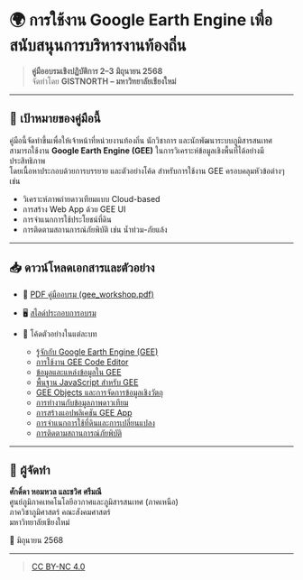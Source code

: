 # 🌍 การใช้งาน Google Earth Engine เพื่อสนับสนุนการบริหารงานท้องถิ่น

> **คู่มืออบรมเชิงปฏิบัติการ 2–3 มิถุนายน 2568**  
> จัดทำโดย **GISTNORTH – มหาวิทยาลัยเชียงใหม่**

---

## 🧭 เป้าหมายของคู่มือนี้

คู่มือนี้จัดทำขึ้นเพื่อให้เจ้าหน้าที่หน่วยงานท้องถิ่น นักวิชาการ และนักพัฒนาระบบภูมิสารสนเทศ  
สามารถใช้งาน **Google Earth Engine (GEE)** ในการวิเคราะห์ข้อมูลเชิงพื้นที่ได้อย่างมีประสิทธิภาพ  
โดยเนื้อหาประกอบด้วยการบรรยาย และตัวอย่างโค้ด สำหรับการใช้งาน GEE ครอบคลุมหัวข้อต่างๆ เช่น

- วิเคราะห์ภาพถ่ายดาวเทียมแบบ Cloud-based
- การสร้าง Web App ด้วย GEE UI
- การจำแนกการใช้ประโยชน์ที่ดิน
- การติดตามสถานการณ์ภัยพิบัติ เช่น น้ำท่วม-ภัยแล้ง

---

## 📥 ดาวน์โหลดเอกสารและตัวอย่าง

- 🔗 [PDF คู่มืออบรม (gee_workshop.pdf)](https://github.com/gistnorth/gistnorth_gee/blob/main/document/gee_workshop_doc.pdf)
- 🖥️ [สไลด์ประกอบการอบรม](https://github.com/gistnorth/gistnorth_gee/blob/main/document/gee_workshop_ppt.pdf)

- 📁 โค้ดตัวอย่างในแต่ละบท

    - [รู้จักกับ Google Earth Engine (GEE)](gee_workshop_chapter1.md) 
    - [การใช้งาน GEE Code Editor](gee_workshop_chapter2.md) 
    - [ข้อมูลและแหล่งข้อมูลใน GEE](gee_workshop_chapter3.md) 
    - [พื้นฐาน JavaScript สำหรับ GEE](gee_workshop_chapter4.md) 
    - [GEE Objects และการจัดการข้อมูลเชิงวัตถุ](gee_workshop_chapter5.md) 
    - [การทำงานกับข้อมูลภาพดาวเทียม](gee_workshop_chapter6.md) 
    - [การสร้างแอปพลิเคชัน GEE App](gee_workshop_chapter7.md) 
    - [การจำแนกการใช้ที่ดินและการเปลี่ยนแปลง](gee_workshop_chapter8.md) 
    - [การติดตามสถานการณ์ภัยพิบัติ](gee_workshop_chapter9.md) 

---

## 📝 ผู้จัดทำ

**ศักดิ์ดา หอมหวล และชวิศ ศรีมณี**  
ศูนย์ภูมิภาคเทคโนโลยีอวกาศและภูมิสารสนเทศ (ภาคเหนือ)  
ภาควิชาภูมิศาสตร์ คณะสังคมศาสตร์  
มหาวิทยาลัยเชียงใหม่

📅 มิถุนายน 2568  

---

>  [CC BY-NC 4.0](https://creativecommons.org/licenses/by-nc/4.0/deed.th)
